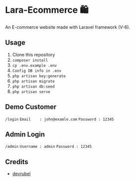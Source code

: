 
# Lara-Ecommerce 🛍️

An E-commerce website made with Laravel framework (V-6).

## Usage

1. Clone this repository
2. `composer install`
3. `cp .env.example .env`
4. `Config DB info in .env`
5. `php artisan key:generate`
6. `php artisan migrate`
7. `php artisan db:seed`
8. `php artisan serve`

## Demo Customer

`/login`
`Email    : john@examle.com`
`Password : 12345`

## Admin Login

`/admin`
`Username : admin`
`Password : 12345`

## Credits

- [devrubel](https://github.com/dev-rubel)
